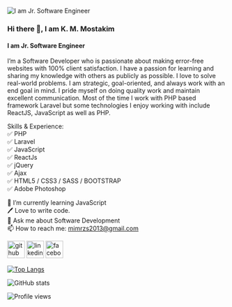 ![I am Jr. Software Engineer](https://media-exp1.licdn.com/dms/image/C5103AQHVEIZuSoM7pQ/profile-displayphoto-shrink_200_200/0/1580541188488?e=1635984000&v=beta&t=AInNJoMqk8RNI8FIrh1hpvBbvkG2X3XYX9FKGchWew8)

### Hi there 👋, I am K. M. Mostakim
#### I am Jr. Software Engineer


I’m a Software Developer who is passionate about making error-free websites with 100% client satisfaction. I have a passion for learning and sharing my knowledge with others as publicly as possible. I love to solve real-world problems. I am strategic, goal-oriented, and always work with an end goal in mind. I pride myself on doing quality work and maintain excellent communication. Most of the time I work with PHP based framework Laravel but some technologies I enjoy working with include ReactJS, JavaScript as well as PHP.

Skills & Experience: <br>
✅ PHP <br>
✅ Laravel <br>
✅ JavaScript <br>
✅ ReactJs <br>
✅ jQuery <br>
✅ Ajax <br>
✅ HTML5 / CSS3 / SASS / BOOTSTRAP <br>
✅ Adobe Photoshop <br>

 🌱 I’m currently learning JavaScript <br>
 🖊️ Love to write code.<br>
 💬 Ask me about Software Development <br>
 📫 How to reach me: mimrzs2013@gmail.com <br>


[<img src='https://cdn.jsdelivr.net/npm/simple-icons@3.0.1/icons/github.svg' alt='github' height='40'>](https://github.com/Mostakim15)  [<img src='https://cdn.jsdelivr.net/npm/simple-icons@3.0.1/icons/linkedin.svg' alt='linkedin' height='40'>](https://www.linkedin.com/in/https://www.linkedin.com/in/k-m-mostakim-77a2921a1/?originalSubdomain=bd/)  [<img src='https://cdn.jsdelivr.net/npm/simple-icons@3.0.1/icons/facebook.svg' alt='facebook' height='40'>](https://www.facebook.com/https://web.facebook.com/)  

[![Top Langs](https://github-readme-stats.vercel.app/api/top-langs/?username=Mostakim15)](https://github.com/anuraghazra/github-readme-stats)

![GitHub stats](https://github-readme-stats.vercel.app/api?username=Mostakim15&show_icons=true)  

![Profile views](https://gpvc.arturio.dev/Mostakim15)  
